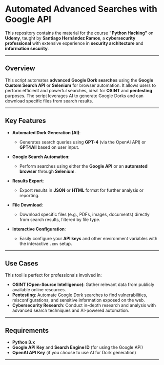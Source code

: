 # Automated Advanced Searches with Google API

This repository contains the material for the course **"Python Hacking"** on **Udemy**, taught by **Santiago Hernández Ramos**, a **cybersecurity professional** with extensive experience in **security architecture** and **information security**.

---

## Overview

This script automates **advanced Google Dork searches** using the **Google Custom Search API** or **Selenium** for browser automation. It allows users to perform efficient and powerful searches, ideal for **OSINT** and **pentesting** purposes. The script leverages AI to generate Google Dorks and can download specific files from search results.

---

## Key Features

- **Automated Dork Generation (AI)**: 
  - Generates search queries using **GPT-4** (via the OpenAI API) or **GPT4All** based on user input.

- **Google Search Automation**: 
  - Perform searches using either the **Google API** or an **automated browser** through **Selenium**.
  
- **Results Export**: 
  - Export results in **JSON** or **HTML** format for further analysis or reporting.

- **File Download**: 
  - Download specific files (e.g., PDFs, images, documents) directly from search results, filtered by file type.

- **Interactive Configuration**: 
  - Easily configure your **API keys** and other environment variables with the interactive `.env` setup.

---

## Use Cases

This tool is perfect for professionals involved in:

- **OSINT (Open-Source Intelligence)**: Gather relevant data from publicly available online resources.
- **Pentesting**: Automate Google Dork searches to find vulnerabilities, misconfigurations, and sensitive information exposed on the web.
- **Cybersecurity Research**: Conduct in-depth research and analysis with advanced search techniques and AI-powered automation.

---

## Requirements

- **Python 3.x**
- **Google API Key** and **Search Engine ID** (for using the Google API)
- **OpenAI API Key** (if you choose to use AI for Dork generation)

---
